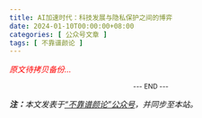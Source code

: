 ```yaml
---
title: AI加速时代：科技发展与隐私保护之间的博弈
date: 2024-01-10T00:00:00+08:00
categories: [ 公众号文章 ]
tags: [ 不靠谱颜论 ]
---
```


<font color=red><i>原文待拷贝备份...</i></font>

<center><small>--- END ---</small></center>

<i><b>注：</b>本文发表于[“不靠谱颜论”公众号](https://mp.weixin.qq.com/s/FNu2EtRGtXyhORAuT8a8jA)，并同步至本站。</i>
